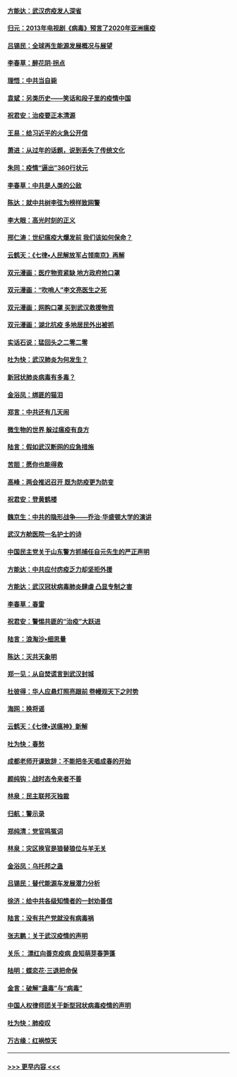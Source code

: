 #### [方能达：武汉疠疫发人深省](../pages/nsc993/n11891376.md?t=02241501) 
#### [归元：2013年电视剧《病毒》预言了2020年亚洲瘟疫](../pages/nsc993/n11891126.md?t=02241501) 
#### [吕锡民：全球再生能源发展概况与展望](../pages/nsc993/n11890613.md?t=02241501) 
#### [李春草：醉花阴·拐点](../pages/nsc993/n11890567.md?t=02241501) 
#### [理悟：中共当自毙](../pages/nsc993/n11890559.md?t=02241501) 
#### [袁斌：另类历史——笑话和段子里的疫情中国](../pages/nsc993/n11889243.md?t=02241501) 
#### [祝君安：治疫要正本清源](../pages/nsc993/n11889085.md?t=02241501) 
#### [王易：给习近平的火急公开信](../pages/nsc993/n11888225.md?t=02241501) 
#### [萧进：从过年的话题，说到丢失了传统文化](../pages/nsc993/n11887732.md?t=02241501) 
#### [朱同：疫情“逼出”360行状元](../pages/nsc993/n11887678.md?t=02241501) 
#### [李春草：中共是人类的公敌](../pages/nsc993/n11887656.md?t=02241501) 
#### [陈达：就中共树李弦为榜样致网警](../pages/nsc993/n11887625.md?t=02241501) 
#### [李大眼：高光时刻的正义](../pages/nsc993/n11887585.md?t=02241501) 
#### [邢仁涛：世纪瘟疫大爆发前 我们该如何保命？](../pages/nsc993/n11887535.md?t=02241501) 
#### [云鹤天：《七律▪人民解放军占领南京》再解](../pages/nsc993/n11887524.md?t=02241501) 
#### [双元漫画：医疗物资紧缺 地方政府抢口罩](../pages/nsc993/n11884744.md?t=02241501) 
#### [双元漫画：“吹哨人”李文亮医生之死](../pages/nsc993/n11884705.md?t=02241501) 
#### [双元漫画：网购口罩 买到武汉救援物资](../pages/nsc993/n11884670.md?t=02241501) 
#### [双元漫画：湖北抗疫 多地居民外出被抓](../pages/nsc993/n11884643.md?t=02241501) 
#### [实话石说：猛回头之二零二零](../pages/nsc993/n11883968.md?t=02241501) 
#### [吐为快：武汉肺炎为何发生？](../pages/nsc993/n11882180.md?t=02241501) 
#### [新冠状肺炎病毒有多毒？](../pages/nsc993/n11881790.md?t=02241501) 
#### [金浴凤：绑匪的猫泪](../pages/nsc993/n11880664.md?t=02241501) 
#### [郑言：中共还有几天闹](../pages/nsc993/n11880645.md?t=02241501) 
#### [微生物的世界 躲过瘟疫有良方](../pages/nsc993/n11880492.md?t=02241501) 
#### [陆言：假如武汉断网的应急措施](../pages/nsc993/n11880619.md?t=02241501) 
#### [苦胆：愿你也能得救](../pages/nsc993/n11880601.md?t=02241501) 
#### [高峰：两会推迟召开  既为防疫更为防变](../pages/nsc993/n11879977.md?t=02241501) 
#### [祝君安：登黄鹤楼](../pages/nsc993/n11880583.md?t=02241501) 
#### [魏京生：中共的隐形战争——乔治‧华盛顿大学的演讲](../pages/nsc993/n11879765.md?t=02241501) 
#### [武汉方舱医院一名护士的诗](../pages/nsc993/n11878480.md?t=02241501) 
#### [中国民主党关于山东警方抓捕任自元先生的严正声明](../pages/nsc993/n11877506.md?t=02241501) 
#### [方能达：中共应付疠疫乏力却坚拒外援](../pages/nsc993/n11877497.md?t=02241501) 
#### [方能达：武汉冠状病毒肺炎肆虐 凸显专制之害](../pages/nsc993/n11877475.md?t=02241501) 
#### [李春草：春雷](../pages/nsc993/n11876287.md?t=02241501) 
#### [祝君安：警惕共匪的“治疫”大跃进](../pages/nsc993/n11876084.md?t=02241501) 
#### [陆言：浪淘沙•细思量](../pages/nsc993/n11876071.md?t=02241501) 
#### [陈达：灭共天象明](../pages/nsc993/n11876063.md?t=02241501) 
#### [郑一见：从自焚谎言到武汉封城](../pages/nsc993/n11875621.md?t=02241501) 
#### [杜彼得：华人应悬灯照亮跟前 卷幔观天下之时势](../pages/nsc993/n11874822.md?t=02241501) 
#### [海网：换将谣](../pages/nsc993/n11873712.md?t=02241501) 
#### [云鹤天：《七律▪送瘟神》新解](../pages/nsc993/n11873598.md?t=02241501) 
#### [吐为快：春愁](../pages/nsc993/n11872801.md?t=02241501) 
#### [成都老师开课致辞：不能把冬天唱成春的开始](../pages/nsc993/n11872653.md?t=02241501) 
#### [颜纯钩：战时态令来者不善](../pages/nsc993/n11872011.md?t=02241501) 
#### [林泉：民主联邦灭独裁](../pages/nsc993/n11870998.md?t=02241501) 
#### [归航：警示录](../pages/nsc993/n11870963.md?t=02241501) 
#### [郑纯清：党官鸣冤词](../pages/nsc993/n11870938.md?t=02241501) 
#### [林泉：灾区换官是狼替狼位与羊无关](../pages/nsc993/n11870896.md?t=02241501) 
#### [金浴凤：乌托邦之蛊](../pages/nsc993/n11870879.md?t=02241501) 
#### [吕锡民：替代能源车发展潜力分析](../pages/nsc993/n11870656.md?t=02241501) 
#### [徐济：给中共各级知情者的一封劝善信](../pages/nsc993/n11868561.md?t=02241501) 
#### [陆言：没有共产党就没有病毒祸](../pages/nsc993/n11868232.md?t=02241501) 
#### [张志鹏：关于武汉疫情的声明](../pages/nsc993/n11867182.md?t=02241501) 
#### [关乐： 漂红向善克疫病 良知萌芽春笋蓬](../pages/nsc993/n11865710.md?t=02241501) 
#### [陆明：蝶恋花‧三退把命保](../pages/nsc993/n11865673.md?t=02241501) 
#### [金言：破解“蛊毒”与“病毒”](../pages/nsc993/n11864103.md?t=02241501) 
#### [中国人权律师团关于新型冠状病毒疫情的声明](../pages/nsc993/n11864249.md?t=02241501) 
#### [吐为快：肺疫叹](../pages/nsc993/n11864027.md?t=02241501) 
#### [万古缘：红祸惊天](../pages/nsc993/n11864079.md?t=02241501) 

----
#### [ >>> 更早内容 <<< ](../indexes/nsc993-earlier.md)
